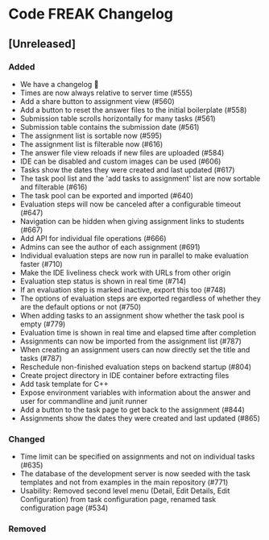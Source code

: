 # Code FREAK Changelog

## [Unreleased]
### Added
* We have a changelog :tada:
* Times are now always relative to server time (#555)
* Add a share button to assignment view (#560)
* Add a button to reset the answer files to the initial boilerplate (#558)
* Submission table scrolls horizontally for many tasks (#561)
* Submission table contains the submission date (#561)
* The assignment list is sortable now (#595)
* The assignment list is filterable now (#616)
* The answer file view reloads if new files are uploaded (#584)
* IDE can be disabled and custom images can be used (#606)
* Tasks show the dates they were created and last updated (#617)
* The task pool list and the 'add tasks to assignment' list are now sortable and filterable (#616)
* The task pool can be exported and imported (#640)
* Evaluation steps will now be canceled after a configurable timeout (#647)
* Navigation can be hidden when giving assignment links to students (#667)
* Add API for individual file operations (#666)
* Admins can see the author of each assignment (#691)
* Individual evaluation steps are now run in parallel to make evaluation faster (#710)
* Make the IDE liveliness check work with URLs from other origin
* Evaluation step status is shown in real time (#714)
* If an evaluation step is marked inactive, export this too (#748)
* The options of evaluation steps are exported regardless of whether they are the default options or not (#750)
* When adding tasks to an assignment show whether the task pool is empty (#779)
* Evaluation time is shown in real time and elapsed time after completion
* Assignments can now be imported from the assignment list (#787)
* When creating an assignment users can now directly set the title and tasks (#787)
* Reschedule non-finished evaluation steps on backend startup (#804)
* Create project directory in IDE container before extracting files
* Add task template for C++
* Expose environment variables with information about the answer and user for commandline and junit runner
* Add a button to the task page to get back to the assignment (#844)
* Assignments show the dates they were created and last updated (#865)

### Changed
* Time limit can be specified on assignments and not on individual tasks (#635)
* The database of the development server is now seeded with the task templates and not from examples in the main repository (#771)
* Usability: Removed second level menu (Detail, Edit Details, Edit Configuration) from task configuration page, renamed task configuration page (#534)

### Removed
